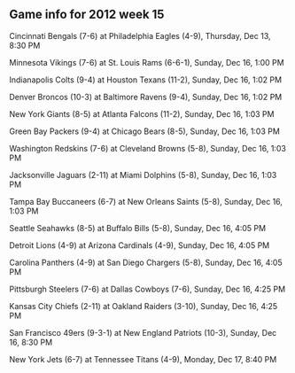 ## Game info for 2012 week 15
Cincinnati Bengals (7-6) at Philadelphia Eagles (4-9), Thursday, Dec 13, 8:30 PM



Minnesota Vikings (7-6) at St. Louis Rams (6-6-1), Sunday, Dec 16, 1:00 PM

Indianapolis Colts (9-4) at Houston Texans (11-2), Sunday, Dec 16, 1:02 PM

Denver Broncos (10-3) at Baltimore Ravens (9-4), Sunday, Dec 16, 1:02 PM

New York Giants (8-5) at Atlanta Falcons (11-2), Sunday, Dec 16, 1:03 PM

Green Bay Packers (9-4) at Chicago Bears (8-5), Sunday, Dec 16, 1:03 PM

Washington Redskins (7-6) at Cleveland Browns (5-8), Sunday, Dec 16, 1:03 PM

Jacksonville Jaguars (2-11) at Miami Dolphins (5-8), Sunday, Dec 16, 1:03 PM

Tampa Bay Buccaneers (6-7) at New Orleans Saints (5-8), Sunday, Dec 16, 1:03 PM



Seattle Seahawks (8-5) at Buffalo Bills (5-8), Sunday, Dec 16, 4:05 PM

Detroit Lions (4-9) at Arizona Cardinals (4-9), Sunday, Dec 16, 4:05 PM

Carolina Panthers (4-9) at San Diego Chargers (5-8), Sunday, Dec 16, 4:05 PM

Pittsburgh Steelers (7-6) at Dallas Cowboys (7-6), Sunday, Dec 16, 4:25 PM

Kansas City Chiefs (2-11) at Oakland Raiders (3-10), Sunday, Dec 16, 4:25 PM



San Francisco 49ers (9-3-1) at New England Patriots (10-3), Sunday, Dec 16, 8:30 PM



New York Jets (6-7) at Tennessee Titans (4-9), Monday, Dec 17, 8:40 PM

